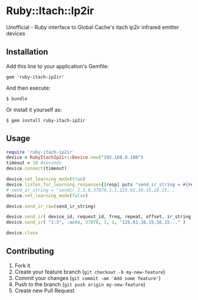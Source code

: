 # Ruby::Itach::Ip2ir

Unofficial - Ruby interface to Global Cache's itach ip2ir infrared emitter devices

## Installation

Add this line to your application's Gemfile:

    gem 'ruby-itach-ip2ir'

And then execute:

    $ bundle

Or install it yourself as:

    $ gem install ruby-itach-ip2ir

## Usage

```ruby
require 'ruby-itach-ip2ir'
device = RubyItachIp2ir::Device.new("192.168.0.108")
timeout = 10 #seconds
device.connect(timeout)

device.set_learning_mode(true)
device.listen_for_learning_responses{|resp| puts "send_ir_string = #{resp.inspect}" }
# send_ir_string = "sendir,1:3,6,37878,1,1,125,61,16,15,16,15...
device.set_learning_mode(false)

device.send_ir_raw(send_ir_string)

device.send_ir( device_id, request_id, freq, repeat, offset, ir_string )
device.send_ir( "1:3", :auto, 37878, 1, 1, "125,61,16,15,16,15..." )

device.close
```

## Contributing

1. Fork it
2. Create your feature branch (`git checkout -b my-new-feature`)
3. Commit your changes (`git commit -am 'Add some feature'`)
4. Push to the branch (`git push origin my-new-feature`)
5. Create new Pull Request
